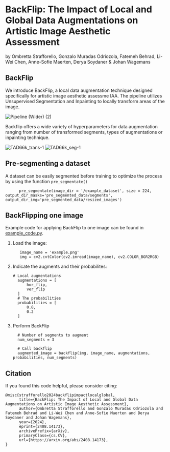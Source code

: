 # BackFlip: The Impact of Local and Global Data Augmentations on Artistic Image Aesthetic Assessment

by Ombretta Strafforello, Gonzalo Muradas Odriozola, Fatemeh Behrad, Li-Wei Chen, Anne-Sofie Maerten, Derya Soydaner & Johan Wagemans

## BackFlip

We introduce BackFlip, a local data augmentation technique designed specifically for artistic image aesthetic assessme IAA. The pipeline utilizes Unsupervised Segmentation and Inpainting to locally transform areas of the image.

![Pipeline (Wider) (2)](https://github.com/user-attachments/assets/f7656a82-bb2a-4346-a8ce-ebf24755e567)

Backflip offers a wide variety of hyperparameters for data augmentation ranging from number of transformed segments, types of augmentations or inpainting technique.


![TAD66k_trans-1](https://github.com/user-attachments/assets/4a02c9a8-8d41-46e3-9a58-46b18724f668)
![TAD66k_seg-1](https://github.com/user-attachments/assets/e59d3c4f-d027-46d2-9fc2-1405812e905d)

## Pre-segmenting a dataset

A dataset can be easily segmented before training to optimize the process by using the function `pre_segmentate()`

```
      pre_segmentate(image_dir = '/example_dataset', size = 224, output_dir_masks='pre_segmented_data/segments', output_dir_img='pre_segmented_data/resized_images')
```


## BackFlipping one image

Example code for applying BackFlip to one image can be found in [example_code.py](example_code.py). 

1. Load the image:
   ```
      image_name = 'example.png'
      img = cv2.cvtColor(cv2.imread(image_name), cv2.COLOR_BGR2RGB)
    ```

2. Indicate the augments and their probabilites:
    ```
    # Local augmentations
      augmentations = [
          hor_flip,
          ver_flip
      ]
      # The probabilities
      probabilities = [
          0.8, 
          0.2
      ]
    ```
3. Perform BackFlip
    ```
      # Number of segments to augment
      num_segments = 3
      
      # Call backflip
      augmented_image = backflip(img, image_name, augmentations, probabilities, num_segments)
    ```
   





## Citation
If you found this code helpful, please consider citing: 
```
@misc{strafforello2024backflipimpactlocalglobal,
      title={BackFlip: The Impact of Local and Global Data Augmentations on Artistic Image Aesthetic Assessment}, 
      author={Ombretta Strafforello and Gonzalo Muradas Odriozola and Fatemeh Behrad and Li-Wei Chen and Anne-Sofie Maerten and Derya Soydaner and Johan Wagemans},
      year={2024},
      eprint={2408.14173},
      archivePrefix={arXiv},
      primaryClass={cs.CV},
      url={https://arxiv.org/abs/2408.14173}, 
}
```
